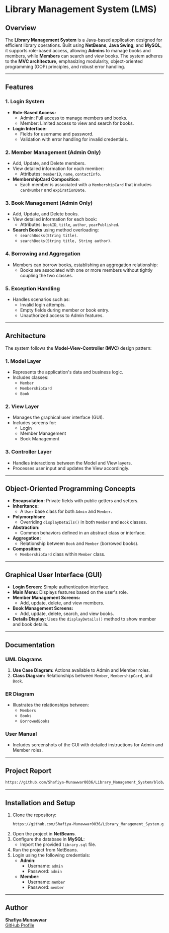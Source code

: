 # Library Management System (LMS)

## Overview
The **Library Management System** is a Java-based application designed for efficient library operations. Built using **NetBeans**, **Java Swing**, and **MySQL**, it supports role-based access, allowing **Admins** to manage books and members, while **Members** can search and view books. The system adheres to the **MVC architecture**, emphasizing modularity, object-oriented programming (OOP) principles, and robust error handling.

---

## Features

### 1. **Login System**
- **Role-Based Access:**
  - Admin: Full access to manage members and books.
  - Member: Limited access to view and search for books.
- **Login Interface:**
  - Fields for username and password.
  - Validation with error handling for invalid credentials.

### 2. **Member Management** (Admin Only)
- Add, Update, and Delete members.
- View detailed information for each member:
  - Attributes: `memberID`, `name`, `contactInfo`.
- **MembershipCard Composition**:
  - Each member is associated with a `MembershipCard` that includes `cardNumber` and `expirationDate`.

### 3. **Book Management** (Admin Only)
- Add, Update, and Delete books.
- View detailed information for each book:
  - Attributes: `bookID`, `title`, `author`, `yearPublished`.
- **Search Books** using method overloading:
  - `searchBooks(String title)`.
  - `searchBooks(String title, String author)`.

### 4. **Borrowing and Aggregation**
- Members can borrow books, establishing an aggregation relationship:
  - Books are associated with one or more members without tightly coupling the two classes.

### 5. **Exception Handling**
- Handles scenarios such as:
  - Invalid login attempts.
  - Empty fields during member or book entry.
  - Unauthorized access to Admin features.

---

## Architecture
The system follows the **Model-View-Controller (MVC)** design pattern:

### 1. **Model Layer**
- Represents the application's data and business logic.
- Includes classes:
  - `Member`
  - `MembershipCard`
  - `Book`

### 2. **View Layer**
- Manages the graphical user interface (GUI).
- Includes screens for:
  - Login
  - Member Management
  - Book Management

### 3. **Controller Layer**
- Handles interactions between the Model and View layers.
- Processes user input and updates the View accordingly.

---

## Object-Oriented Programming Concepts
- **Encapsulation:** Private fields with public getters and setters.
- **Inheritance:**
  - A `User` base class for both `Admin` and `Member`.
- **Polymorphism:**
  - Overriding `displayDetails()` in both `Member` and `Book` classes.
- **Abstraction:**
  - Common behaviors defined in an abstract class or interface.
- **Aggregation:**
  - Relationship between `Book` and `Member` (borrowed books).
- **Composition:**
  - `MembershipCard` class within `Member` class.

---

## Graphical User Interface (GUI)
- **Login Screen:** Simple authentication interface.
- **Main Menu:** Displays features based on the user's role.
- **Member Management Screens:**
  - Add, update, delete, and view members.
- **Book Management Screens:**
  - Add, update, delete, search, and view books.
- **Details Display:** Uses the `displayDetails()` method to show member and book details.

---

## Documentation
### UML Diagrams
1. **Use Case Diagram:** Actions available to Admin and Member roles.
2. **Class Diagram:** Relationships between `Member`, `MembershipCard`, and `Book`.

### ER Diagram
- Illustrates the relationships between:
  - `Members`
  - `Books`
  - `BorrowedBooks`

### User Manual
- Includes screenshots of the GUI with detailed instructions for Admin and Member roles.

---

## Project Report
```bash
https://github.com/Shafiya-Munawwar0036/Library_Management_System/blob/main/Library%20Management%20System%20Project%20Report.pdf
```

---

## Installation and Setup
1. Clone the repository:
   ```bash
   https://github.com/Shafiya-Munawwar0036/Library_Management_System.git
   ```
2. Open the project in **NetBeans**.
3. Configure the database in **MySQL**:
   - Import the provided `library.sql` file.
4. Run the project from NetBeans.
5. Login using the following credentials:
   - **Admin:**
     - Username: `admin`
     - Password: `admin`
   - **Member:**
     - Username: `member`
     - Password: `member`

---

## Author
**Shafiya Munawwar**  
[GitHub Profile](https://github.com/shafiya-munawwar0036)
